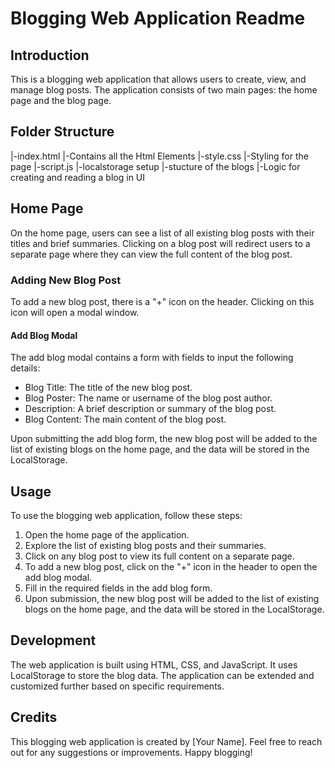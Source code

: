 # Blogging Web Application Readme

## Introduction

This is a blogging web application that allows users to create, view, and manage blog posts. The application consists of two main pages: the home page and the blog page.

## Folder Structure
|-index.html
    |-Contains all the Html Elements
|-style.css
    |-Styling for the page
|-script.js
    |-localstorage setup
    |-stucture of the blogs 
    |-Logic for creating and reading a blog in UI
## Home Page

On the home page, users can see a list of all existing blog posts with their titles and brief summaries. Clicking on a blog post will redirect users to a separate page where they can view the full content of the blog post.

### Adding New Blog Post

To add a new blog post, there is a "+" icon on the header. Clicking on this icon will open a modal window.

#### Add Blog Modal

The add blog modal contains a form with fields to input the following details:

- Blog Title: The title of the new blog post.
- Blog Poster: The name or username of the blog post author.
- Description: A brief description or summary of the blog post.
- Blog Content: The main content of the blog post.

Upon submitting the add blog form, the new blog post will be added to the list of existing blogs on the home page, and the data will be stored in the LocalStorage.

## Usage

To use the blogging web application, follow these steps:

1. Open the home page of the application.
2. Explore the list of existing blog posts and their summaries.
3. Click on any blog post to view its full content on a separate page.
4. To add a new blog post, click on the "+" icon in the header to open the add blog modal.
5. Fill in the required fields in the add blog form.
6. Upon submission, the new blog post will be added to the list of existing blogs on the home page, and the data will be stored in the LocalStorage.

## Development

The web application is built using HTML, CSS, and JavaScript. It uses LocalStorage to store the blog data. The application can be extended and customized further based on specific requirements.

## Credits

This blogging web application is created by [Your Name]. Feel free to reach out for any suggestions or improvements. Happy blogging!